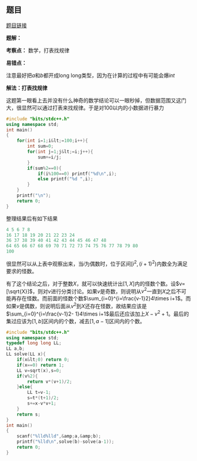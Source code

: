 ## 题目
[题目链接](https://www.nowcoder.com/practice/12f1e7c89961498ab9859c07afdb20b5?tpId=182&tqId=340263&sourceUrl=/exam/oj&channenl=wgithub&fromPut=wgithub)

**题解：**

**考察点：** 数学，打表找规律

**易错点：**

注意最好把$a$和$b$都开成long long类型，因为在计算的过程中有可能会爆$int$

**解法：打表找规律**

这题第一眼看上去并没有什么神奇的数学结论可以一眼秒掉，但数据范围又这门大，很显然可以通过打表来找规律。于是对$100$以内的小数据进行暴力

```cpp
#include "bits/stdc++.h"
using namespace std;
int main()
{
    for(int i=1;i&lt;=100;i++){
        int sum=0;
        for(int j=1;j&lt;=i;j++){
            sum+=i/j;
        }
        if(sum%2==0){
            if(i%100==0) printf("%d\n",i);
            else printf("%d ",i);
        }
    }
    printf("\n");
    return 0;
}
```

整理结果后有如下结果

```cpp
4 5 6 7 8 
16 17 18 19 20 21 22 23 24 
36 37 38 39 40 41 42 43 44 45 46 47 48 
64 65 66 67 68 69 70 71 72 73 74 75 76 77 78 79 80 
100
```

很显然可以从上表中观察出来，当$i$为偶数时，位于区间$[i^2,(i+1)^2)$内数全为满足要求的怪数。

有了这个结论之后，对于整数$X$，就可以快速统计出$[1,X]$内的怪数个数。设$v=[\sqrt{X}]$，则对$v$进行分类讨论。如果$v$是奇数，则说明从$v^2$一直到$X$之后不可能再存在怪数。而前面的怪数个数$\sum_{i=0}^{i=\frac{v-1}2}4\times i+1$。而如果$v$是偶数，则说明后面从$v^2$到$X$还存在怪数，故结果应该是$\sum_{i=0}^{i=\frac{v-1}2- 1}4\times i+1$最后还应该加上$X-v^2+1$。最后的集过应该为$[1,b]$区间内的个数，减去$[1,a-1]$区间内的个数。

```cpp
#include "bits/stdc++.h"
using namespace std;
typedef long long LL;
LL a,b;
LL solve(LL x){
    if(x&lt;0) return 0;
    if(x==0) return 1;
    LL v=sqrt(x),s=0;
    if(v%2){
        return v*(v+1)/2;
    }else{
        LL t=v-1;
        s=t*(t+1)/2;
        s+=x-v*v+1;
    }
    return s;
}
int main()
{
    scanf("%lld%lld",&amp;a,&amp;b);
    printf("%lld\n",solve(b)-solve(a-1));
    return 0;
}
```

